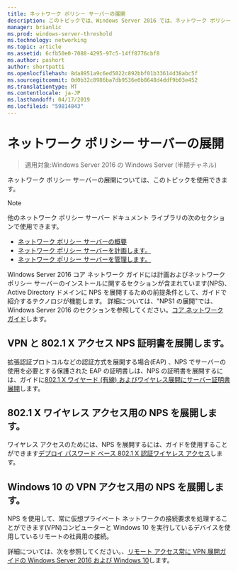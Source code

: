 ```yaml
---
title: ネットワーク ポリシー サーバーの展開
description: このトピックでは、Windows Server 2016 では、ネットワーク ポリシー サーバーの展開のコンテンツへのリンクを提供し、詳細なガイダンスについては、NPS へのリンクが含まれています。
manager: brianlic
ms.prod: windows-server-threshold
ms.technology: networking
ms.topic: article
ms.assetid: 6cfb50e0-7088-4295-97c5-14ff8776cbf8
ms.author: pashort
author: shortpatti
ms.openlocfilehash: 8da8951a9c6ed5022c892bbf01b33614d38abc5f
ms.sourcegitcommit: 0d0b32c8986ba7db9536e0b8648d4ddf9b03e452
ms.translationtype: MT
ms.contentlocale: ja-JP
ms.lasthandoff: 04/17/2019
ms.locfileid: "59814843"
---
```

# <a name="deploy-network-policy-server"></a>ネットワーク ポリシー サーバーの展開

>適用対象:Windows Server 2016 の Windows Server (半期チャネル)

ネットワーク ポリシー サーバーの展開については、このトピックを使用できます。

>[!NOTE]
>他のネットワーク ポリシー サーバー ドキュメント ライブラリの次のセクションで使用できます。  
>- [ネットワーク ポリシー サーバーの概要](nps-getstart-top.md)
>- [ネットワーク ポリシー サーバーを計画します。](nps-plan-top.md)
>- [ネットワーク ポリシー サーバーを管理します。](nps-manage-top.md)

Windows Server 2016 コア ネットワーク ガイドには計画およびネットワーク ポリシー サーバーのインストールに関するセクションが含まれています\(NPS\)、Active Directory ドメインに NPS を展開するための前提条件として、ガイドで紹介するテクノロジが機能します。 詳細については、"NPS1 の展開"では、Windows Server 2016 のセクションを参照してください。[コア ネットワーク ガイド](https://technet.microsoft.com/windows-server-docs/networking/core-network-guide/core-network-guide#BKMK_deployNPS1)します。

## <a name="deploy-nps-certificates-for-vpn-and-8021x-access"></a>VPN と 802.1 X アクセス NPS 証明書を展開します。

拡張認証プロトコルなどの認証方式を展開する場合\(EAP\) 、NPS でサーバーの使用を必要とする保護された EAP の証明書しは、NPS の証明書を展開するには、ガイドに[802.1 X ワイヤード (有線) およびワイヤレス展開にサーバー証明書展開](https://technet.microsoft.com/windows-server-docs/networking/core-network-guide/cncg/server-certs/deploy-server-certificates-for-802.1x-wired-and-wireless-deployments)します。

## <a name="deploy-nps-for-8021x-wireless-access"></a>802.1 X ワイヤレス アクセス用の NPS を展開します。

ワイヤレス アクセスのためには、NPS を展開するには、ガイドを使用することができます[デプロイ パスワード ベース 802.1 X 認証ワイヤレス アクセス](https://technet.microsoft.com/windows-server-docs/networking/core-network-guide/cncg/wireless/a-deploy-8021x-wireless-access)します。

## <a name="deploy-nps-for-windows-10-vpn-access"></a>Windows 10 の VPN アクセス用の NPS を展開します。

NPS を使用して、常に仮想プライベート ネットワークの接続要求を処理することができます\(VPN\)コンピューターと Windows 10 を実行しているデバイスを使用しているリモートの社員用の接続。

詳細については、次を参照してください。、[リモート アクセス常に VPN 展開ガイドの Windows Server 2016 および Windows 10](https://docs.microsoft.com/windows-server/remote/remote-access/vpn/always-on-vpn/deploy/always-on-vpn-deploy)します。

